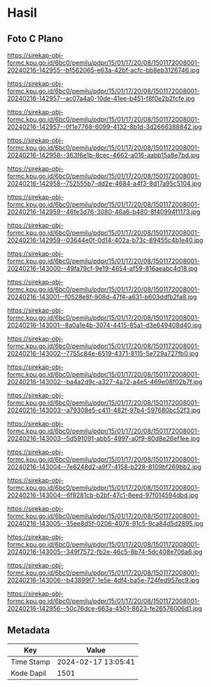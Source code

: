 # Hasil

## Foto C Plano

https://sirekap-obj-formc.kpu.go.id/6bc0/pemilu/pdpr/15/01/17/20/08/1501172008001-20240216-142955--b1562065-e63a-42bf-acfc-bb8eb3126746.jpg

https://sirekap-obj-formc.kpu.go.id/6bc0/pemilu/pdpr/15/01/17/20/08/1501172008001-20240216-142957--ac07a4a0-10de-41ee-b451-f8f0e2b2fcfe.jpg

https://sirekap-obj-formc.kpu.go.id/6bc0/pemilu/pdpr/15/01/17/20/08/1501172008001-20240216-142957--0f1e7768-6099-4132-8b1d-3d2666388842.jpg

https://sirekap-obj-formc.kpu.go.id/6bc0/pemilu/pdpr/15/01/17/20/08/1501172008001-20240216-142958--363f6e1b-8cec-4662-a016-aabb15a8e7bd.jpg

https://sirekap-obj-formc.kpu.go.id/6bc0/pemilu/pdpr/15/01/17/20/08/1501172008001-20240216-142958--752555b7-dd2e-4684-a4f3-8d17a95c5104.jpg

https://sirekap-obj-formc.kpu.go.id/6bc0/pemilu/pdpr/15/01/17/20/08/1501172008001-20240216-142959--46fe3d76-3080-46a6-b480-8f40994f1173.jpg

https://sirekap-obj-formc.kpu.go.id/6bc0/pemilu/pdpr/15/01/17/20/08/1501172008001-20240216-142959--03644e0f-0d14-402a-b73c-89455c4b1e40.jpg

https://sirekap-obj-formc.kpu.go.id/6bc0/pemilu/pdpr/15/01/17/20/08/1501172008001-20240216-143000--49fa79cf-9e19-4654-af59-816aeabc4d18.jpg

https://sirekap-obj-formc.kpu.go.id/6bc0/pemilu/pdpr/15/01/17/20/08/1501172008001-20240216-143001--f0528e8f-908d-47f4-a631-b603ddfb2fa8.jpg

https://sirekap-obj-formc.kpu.go.id/6bc0/pemilu/pdpr/15/01/17/20/08/1501172008001-20240216-143001--8a0a1e4b-3074-4415-85a1-d3e649408d40.jpg

https://sirekap-obj-formc.kpu.go.id/6bc0/pemilu/pdpr/15/01/17/20/08/1501172008001-20240216-143002--7755c84e-6519-4371-8115-5e729a727fb0.jpg

https://sirekap-obj-formc.kpu.go.id/6bc0/pemilu/pdpr/15/01/17/20/08/1501172008001-20240216-143002--ba4a2d9c-a327-4a72-a4e5-469e08f02b7f.jpg

https://sirekap-obj-formc.kpu.go.id/6bc0/pemilu/pdpr/15/01/17/20/08/1501172008001-20240216-143003--a79308e5-c411-482f-97b4-597680bc52f3.jpg

https://sirekap-obj-formc.kpu.go.id/6bc0/pemilu/pdpr/15/01/17/20/08/1501172008001-20240216-143003--5d591091-abb5-4997-a0f9-80d8e26ef1ee.jpg

https://sirekap-obj-formc.kpu.go.id/6bc0/pemilu/pdpr/15/01/17/20/08/1501172008001-20240216-143004--7e6248d2-a9f7-4158-b228-8109bf269bb2.jpg

https://sirekap-obj-formc.kpu.go.id/6bc0/pemilu/pdpr/15/01/17/20/08/1501172008001-20240216-143004--6f9281cb-b2bf-47c1-8eed-97f014594dbd.jpg

https://sirekap-obj-formc.kpu.go.id/6bc0/pemilu/pdpr/15/01/17/20/08/1501172008001-20240216-143005--35ee8d5f-0206-4076-91c5-9ca84d5d2895.jpg

https://sirekap-obj-formc.kpu.go.id/6bc0/pemilu/pdpr/15/01/17/20/08/1501172008001-20240216-143005--349f7572-fb2e-46c5-8b74-5dc408e706a6.jpg

https://sirekap-obj-formc.kpu.go.id/6bc0/pemilu/pdpr/15/01/17/20/08/1501172008001-20240216-143006--b43899f7-1e5e-4df4-ba5e-724fed957ec9.jpg

https://sirekap-obj-formc.kpu.go.id/6bc0/pemilu/pdpr/15/01/17/20/08/1501172008001-20240216-142956--50c76dce-663a-4501-8623-fe26576006d1.jpg


## Metadata

| Key        | Value               |
| ---------- | ------------------- |
| Time Stamp | 2024-02-17 13:05:41 |
| Kode Dapil | 1501                |




